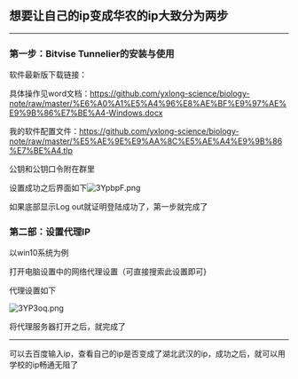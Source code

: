## 想要让自己的ip变成华农的ip大致分为两步

------

### 第一步：Bitvise Tunnelier的安装与使用

软件最新版下载链接：

具体操作见word文档：https://github.com/yxlong-science/biology-note/raw/master/%E6%A0%A1%E5%A4%96%E8%AE%BF%E9%97%AE%E9%9B%86%E7%BE%A4-Windows.docx

我的软件配置文件：https://github.com/yxlong-science/biology-note/raw/master/%E5%AE%9E%E9%AA%8C%E5%AE%A4%E9%9B%86%E7%BE%A4.tlp

公钥和公钥口令附在群里

设置成功之后界面如下![3YpbpF.png](https://s2.ax1x.com/2020/02/25/3YpbpF.png)

如果底部显示Log out就证明登陆成功了，第一步就完成了

### 第二部：设置代理IP

以win10系统为例

打开电脑设置中的网络代理设置（可直接搜索此设置即可}

代理设置如下

![3YP3oq.png](https://s2.ax1x.com/2020/02/25/3YP3oq.png)

将代理服务器打开之后，就完成了

------

可以去百度输入ip，查看自己的ip是否变成了湖北武汉的ip，成功之后，就可以用学校的ip畅通无阻了

